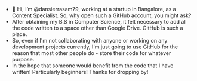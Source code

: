 - 👋 Hi, I’m @dansierrasam79, working at a startup in Bangalore, as a Content Specialist. So, why open such a GitHub account, you might ask?
- After obtaining my B.S in Computer Science, it felt necessary to add all the code written to a space other than Google Drive. GitHub is such a place. 
- So, even if I'm not collaborating with anyone or working on any development projects currently, I'm just going to use GitHub for the reason that most other people do - store their code for whatever purpose.
- In the hope that someone would benefit from the code that I have written! Particularly beginners!
Thanks for dropping by!

<!---
dansierrasam79/dansierrasam79 is a ✨ special ✨ repository because its `README.md` (this file) appears on your GitHub profile.
You can click the Preview link to take a look at your changes.
--->

